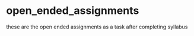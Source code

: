 # open_ended_assignments
 these are the open ended assignments as a task after completing syllabus
 